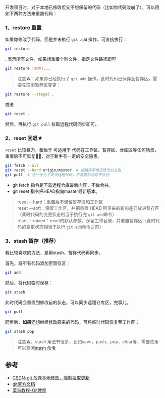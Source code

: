 开发项目时，对于本地已修改但又不想保留的代码（比如你代码改崩了），可以用如下两种方法来重置代码：

### 1、restore 重置
如果你修改了代码，但是并未执行 `git add` 操作，可直接执行：
```bash
git restore .
```

. 表示所有文件，如果想重置个别文件，指定文件路径即可
```bash
git restore [文件]...
```

> 注意⚠️：如果你已经执行了 `git add` 操作，此时代码已保存至暂存区，需要先取消暂存区变更：
```bash
git restore --staged .
```

或者
```bash
git reset .
```

然后，再执行 `git pull` 拉取远程代码同步即可。

### 2、reset 回退★
`reset` 比较暴力，相当于 可适用于 代码在工作区、暂存区、仓库区等任何场景，重置后不可恢复🙅‍♂️，对于新手有一定的安全隐患。
```bash
git fetch --all
git reset --hard origin/master  # 根据实际情况修改分支名
git pull  # 这一步为了同步远程代码，不需要的话可不执行
```

- git fetch 指令是下载远程仓库最新内容，不做合并。
- git reset 指令把HEAD指向master最新版本。

> reset --hard：重置后不保留暂存区和工作区  
> reset --soft：保留工作区，并把重置 HEAD 所带来的新的差异放进暂存区（此时代码的变更状态相当于执行完 `git add`命令）  
> reset --mixed：reset的默认参数，保留工作目录，并重置暂存区（此时代码的变更状态相当于执行 `git add`命令之前）

### 3、stash 暂存（推荐）
我比较喜欢的方法，是用stash，暂存代码再同步。

首先，将所有代码添加至暂存区：
```bash
git add .
```

然后，将代码临时保存：
```bash
git stash
```

此时代码会重置到修改前的状态，可以同步远程仓库区，完事儿。
```bash
git pull
```

同步后，**如果**还想继续修改原来的代码，可将临时代码恢复至工作区：
```bash
git stash pop
```

> 注意⚠️，stash 用法有很多，比如save，push，pop，clear等，需要使用可以查阅[stash 命令](https://git-scm.com/docs/git-stash)


## 参考
- [CSDN-git 放弃本地修改，强制拉取更新](https://blog.csdn.net/haoaiqian/article/details/78284337)
- [git官方文档](https://git-scm.com/docs/)
- [菜鸟教程-Git教程](https://www.runoob.com/git/git-tutorial.html)
